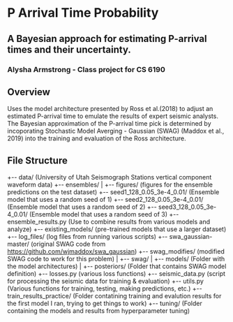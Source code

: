 # P Arrival Time Probability 
## A Bayesian approach for estimating P-arrival times and their uncertainty. 
### Alysha Armstrong - Class project for CS 6190

## Overview
Uses the model architecture presented by Ross et al.(2018) to adjust an estimated P-arrival time to emulate the results of expert seismic analysts. The Bayesian approximation of the P-arrival time pick is determined by incoporating Stochastic Model Averging - Gaussian (SWAG) (Maddox et al., 2019) into the training and evaluation of the Ross architecture. 

## File Structure 
+-- data/ (University of Utah Seismograph Stations vertical component waveform data)
+-- ensembles/ 
|   +-- figures/ (figures for the ensemble predictions on the test dataset)
    +-- seed1_128_0.05_3e-4_0.01/ (Ensemble model that uses a random seed of 1)
    +-- seed2_128_0.05_3e-4_0.01/ (Ensemble model that uses a random seed of 2)
    +-- seed3_128_0.05_3e-4_0.01/ (Ensemble model that uses a random seed of 3)
    +--ensemble_results.py (Use to combine results from various models and analyze)
+-- existing_models/ (pre-trained models that use a larger dataset)
+-- log_files/ (log files from running various scripts)
+-- swa_gaussian-master/ (original SWAG code from https://github.com/wjmaddox/swa_gaussian)
+-- swag_modifies/ (modified SWAG code to work for this problem)
|   +-- swag/
    |   +-- models/ (Folder with the model architectures)
    |   +-- posteriors/ (Folder that contains SWAG model definition)
    +-- losses.py (various loss functions)
    +-- seismic_data.py (script for processing the seismic data for training & evaluation)
    +-- utils.py (Various functions for training, testing, making predictions, etc.)
+-- train_results_practice/ (Folder contatining training and evalution results for the first model I ran, trying to get things to work)
+-- tuning/ (Folder containing the models and results from hyperparameter tuning)
